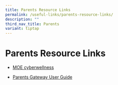 ```yaml
---
title: Parents Resource Links
permalink: /useful-links/parents-resource-links/
description: ""
third_nav_title: Parents
variant: tiptap
---
```

<h1>Parents Resource Links</h1>
<ul data-tight="true" class="tight">
<li>
<p><a href="https://www.moe.gov.sg/-/media/files/parent-kit/cyber-wellness-for-your-child.pdf" rel="noopener noreferrer nofollow" target="_blank">MOE cyberwellness</a>
</p>
</li>
<li>
<p><a href="/files/Useful%20Links/User-Guide-for-Parents-on-Parents-Gateway.pdf" rel="noopener noreferrer nofollow" target="_blank">Parents Gateway User Guide</a>
</p>
</li>
</ul>
<p></p>